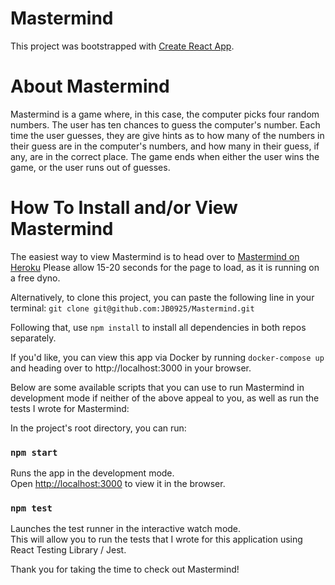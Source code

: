 # Mastermind

This project was bootstrapped with [Create React App](https://github.com/facebook/create-react-app).

# About Mastermind

Mastermind is a game where, in this case, the computer picks four random numbers.
The user has ten chances to guess the computer's number. Each time the user guesses,
they are give hints as to how many of the numbers in their guess are in the computer's
numbers, and how many in their guess, if any, are in the correct place. The game ends
when either the user wins the game, or the user runs out of guesses.

# How To Install and/or View Mastermind

The easiest way to view Mastermind is to head over to
[Mastermind on Heroku](https://powerful-taiga-58336.herokuapp.com/) Please allow 15-20 seconds for the
page to load, as it is running on a free dyno.

Alternatively, to clone this project, you can paste the following line in your terminal:
`git clone git@github.com:JB0925/Mastermind.git`

Following that, use `npm install` to install all dependencies in both repos separately.

If you'd like, you can view this app via Docker by running `docker-compose up` and 
heading over to http://localhost:3000 in your browser. 


Below are some available scripts that you can use to run Mastermind in 
development mode if neither of the above appeal to you, as well as run 
the tests I wrote for Mastermind: 

In the project's root directory, you can run:

### `npm start`

Runs the app in the development mode.\
Open [http://localhost:3000](http://localhost:3000) to view it in the browser.


### `npm test`

Launches the test runner in the interactive watch mode.\
This will allow you to run the tests that I wrote for this
application using React Testing Library / Jest.

Thank you for taking the time to check out Mastermind!